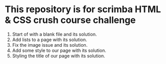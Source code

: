# This repository is for scrimba HTML & CSS crush course challenge

1. Start of with a blank file and its solution.
2. Add lists to a page with its solution.
3. Fix the image issue and its solution.
4. Add some style to our page with its solution.
5. Styling the title of our page with its solution.
